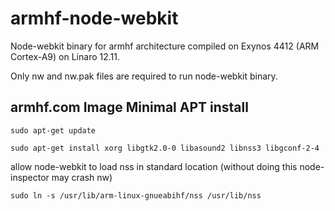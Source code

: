 armhf-node-webkit
=================

Node-webkit binary for armhf architecture compiled on Exynos 4412 (ARM Cortex-A9) on Linaro 12.11.

Only nw and nw.pak files are required to run node-webkit binary. 


armhf.com Image Minimal APT install
-----------------------------------

```
sudo apt-get update

sudo apt-get install xorg libgtk2.0-0 libasound2 libnss3 libgconf-2-4

```
allow node-webkit to load nss in standard location
(without doing this  node-inspector may crash nw)
```
sudo ln -s /usr/lib/arm-linux-gnueabihf/nss /usr/lib/nss

```
